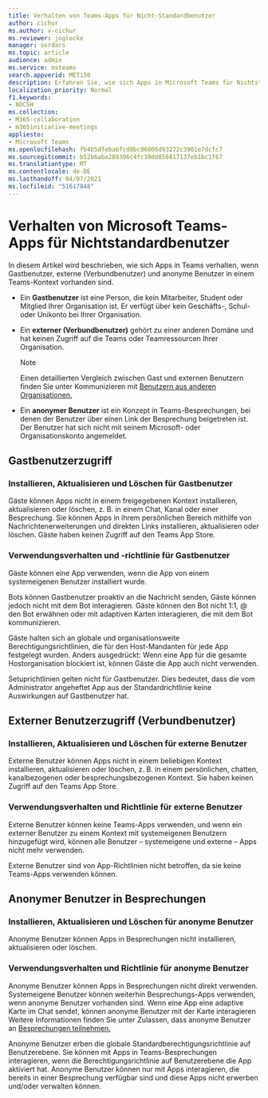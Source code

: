 ```yaml
---
title: Verhalten von Teams-Apps für Nicht-Standardbenutzer
author: cichur
ms.author: v-cichur
ms.reviewer: joglocke
manager: serdars
ms.topic: article
audience: admin
ms.service: msteams
search.appverid: MET150
description: Erfahren Sie, wie sich Apps in Microsoft Teams für Nichtstandardbenutzer verhalten.
localization_priority: Normal
f1.keywords:
- NOCSH
ms.collection:
- M365-collaboration
- m365initiative-meetings
appliesto:
- Microsoft Teams
ms.openlocfilehash: fb4b5dfebabfcd0bc86006d93272c3901e7dcfc7
ms.sourcegitcommit: b52b6aba289396c4fc10dd856817137eb1bc1f67
ms.translationtype: MT
ms.contentlocale: de-DE
ms.lasthandoff: 04/07/2021
ms.locfileid: "51617848"
---
```

# <a name="microsoft-teams-apps-behavior-for-non-standard-users"></a>Verhalten von Microsoft Teams-Apps für Nichtstandardbenutzer

In diesem Artikel wird beschrieben, wie sich Apps in Teams verhalten, wenn Gastbenutzer, externe (Verbundbenutzer) und anonyme Benutzer in einem Teams-Kontext vorhanden sind.

- Ein **Gastbenutzer** ist eine Person, die kein Mitarbeiter, Student oder Mitglied Ihrer Organisation ist. Er verfügt über kein Geschäfts-, Schul- oder Unikonto bei Ihrer Organisation.

- Ein **externer (Verbundbenutzer)** gehört zu einer anderen Domäne und hat keinen Zugriff auf die Teams oder Teamressourcen Ihrer Organisation.

  > [!Note]
  > Einen detaillierten Vergleich zwischen Gast und externen Benutzern finden Sie unter Kommunizieren mit [Benutzern aus anderen Organisationen.](./communicate-with-users-from-other-organizations.md)

- Ein **anonymer Benutzer** ist ein Konzept in Teams-Besprechungen, bei denen der Benutzer über einen Link der Besprechung beigetreten ist. Der Benutzer hat sich nicht mit seinem Microsoft- oder Organisationskonto angemeldet.

## <a name="guest-user-access"></a>Gastbenutzerzugriff

### <a name="install-update-and-delete-for-guest-users"></a>Installieren, Aktualisieren und Löschen für Gastbenutzer

Gäste können Apps nicht in einem freigegebenen Kontext installieren, aktualisieren oder löschen, z. B. in einem Chat, Kanal oder einer Besprechung. Sie können Apps in ihrem persönlichen Bereich mithilfe von Nachrichtenerweiterungen und direkten Links installieren, aktualisieren oder löschen. Gäste haben keinen Zugriff auf den Teams App Store.

### <a name="usage-behavior-and-policy-for-guest-users"></a>Verwendungsverhalten und -richtlinie für Gastbenutzer

Gäste können eine App verwenden, wenn die App von einem systemeigenen Benutzer installiert wurde.

Bots können Gastbenutzer proaktiv an die Nachricht senden, Gäste können jedoch nicht mit dem Bot interagieren. Gäste können den Bot nicht 1:1, @ den Bot erwähnen oder mit adaptiven Karten interagieren, die mit dem Bot kommunizieren.

Gäste halten sich an globale und organisationsweite Berechtigungsrichtlinien, die für den Host-Mandanten für jede App festgelegt wurden. Anders ausgedrückt: Wenn eine App für die gesamte Hostorganisation blockiert ist, können Gäste die App auch nicht verwenden.

Setuprichtlinien gelten nicht für Gastbenutzer. Dies bedeutet, dass die vom Administrator angeheftet App aus der Standardrichtlinie keine Auswirkungen auf Gastbenutzer hat.

## <a name="external-federated-user-access"></a>Externer Benutzerzugriff (Verbundbenutzer)

### <a name="install-update-and-delete-for-external-users"></a>Installieren, Aktualisieren und Löschen für externe Benutzer

Externe Benutzer können Apps nicht in einem beliebigen Kontext installieren, aktualisieren oder löschen, z. B. in einem persönlichen, chatten, kanalbezogenen oder besprechungsbezogenen Kontext. Sie haben keinen Zugriff auf den Teams App Store.

### <a name="usage-behavior-and-policy-for-external-users"></a>Verwendungsverhalten und Richtlinie für externe Benutzer

Externe Benutzer können keine Teams-Apps verwenden, und wenn ein externer Benutzer zu einem Kontext mit systemeigenen Benutzern hinzugefügt wird, können alle Benutzer – systemeigene und externe – Apps nicht mehr verwenden.

Externe Benutzer sind von App-Richtlinien nicht betroffen, da sie keine Teams-Apps verwenden können.

## <a name="anonymous-user-in-meetings-access"></a>Anonymer Benutzer in Besprechungen

### <a name="install-update-and-delete-for-anonymous-users"></a>Installieren, Aktualisieren und Löschen für anonyme Benutzer

Anonyme Benutzer können Apps in Besprechungen nicht installieren, aktualisieren oder löschen.

### <a name="usage-behavior-and-policy-for-anonymous-users"></a>Verwendungsverhalten und Richtlinie für anonyme Benutzer

Anonyme Benutzer können Apps in Besprechungen nicht direkt verwenden. Systemeigene Benutzer können weiterhin Besprechungs-Apps verwenden, wenn anonyme Benutzer vorhanden sind. Wenn eine App eine adaptive Karte im Chat sendet, können anonyme Benutzer mit der Karte interagieren Weitere Informationen finden Sie unter Zulassen, dass anonyme Benutzer an [Besprechungen teilnehmen.](https://docs.microsoft.com/microsoftteams/meeting-settings-in-teams#allow-anonymous-users-to-join-meetings)

Anonyme Benutzer erben die globale Standardberechtigungsrichtlinie auf Benutzerebene. Sie können mit Apps in Teams-Besprechungen interagieren, wenn die Berechtigungsrichtlinie auf Benutzerebene die App aktiviert hat. Anonyme Benutzer können nur mit Apps interagieren, die bereits in einer Besprechung verfügbar sind und diese Apps nicht erwerben und/oder verwalten können.
